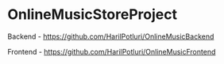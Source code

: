 # OnlineMusicStoreProject

Backend - https://github.com/HarilPotluri/OnlineMusicBackend

Frontend - https://github.com/HarilPotluri/OnlineMusicFrontend
